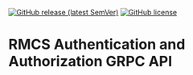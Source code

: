 <!-- PROJECT SHIELDS -->
[![GitHub release (latest SemVer)](https://img.shields.io/github/v/release/chandrawi/rmcs-auth-api)](https://github.com/chandrawi/rmcs-auth-api/releases)
[![GitHub license](https://img.shields.io/github/license/chandrawi/rmcs-auth-api)](https://github.com/chandrawi/rmcs-auth-api/blob/main/LICENSE)

# RMCS Authentication and Authorization GRPC API

